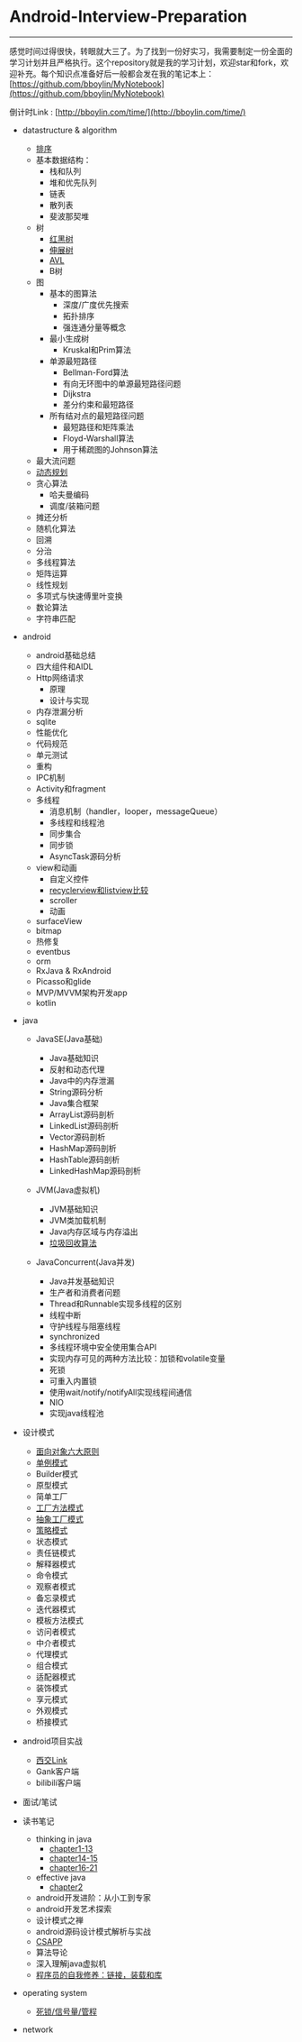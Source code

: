 # Android-Interview-Preparation
---

感觉时间过得很快，转眼就大三了。为了找到一份好实习，我需要制定一份全面的学习计划并且严格执行。这个repository就是我的学习计划，欢迎star和fork，欢迎补充。每个知识点准备好后一般都会发在我的笔记本上：[https://github.com/bboylin/MyNotebook](https://github.com/bboylin/MyNotebook)

倒计时Link  :  [http://bboylin.com/time/](http://bboylin.com/time/)

* datastructure & algorithm
    * [排序](https://github.com/bboylin/MyNotebook/blob/master/part4/sort.md)
    * 基本数据结构：
        * 栈和队列
        * 堆和优先队列
        * 链表
        * 散列表
        * 斐波那契堆
    * 树
        * [红黑树](http://blog.csdn.net/qq_29407877/article/details/49556143)
        * [伸展树](https://github.com/bboylin/MyNotebook/blob/master/part4/splay.md)
        * [AVL](https://github.com/bboylin/MyNotebook/blob/master/part4/avl.md)
        * B树
    * 图
        * 基本的图算法
            * 深度/广度优先搜索
            * 拓扑排序
            * 强连通分量等概念
        * 最小生成树
            * Kruskal和Prim算法
        * 单源最短路径
            * Bellman-Ford算法
            * 有向无环图中的单源最短路径问题
            * Dijkstra
            * 差分约束和最短路径
        * 所有结对点的最短路径问题
            * 最短路径和矩阵乘法
            * Floyd-Warshall算法
            * 用于稀疏图的Johnson算法
    * 最大流问题
    * [动态规划](https://github.com/bboylin/MyNotebook/blob/master/part4/dp.md)
    * 贪心算法
        * 哈夫曼编码
        * 调度/装箱问题
    * 摊还分析
    * 随机化算法
    * 回溯
    * 分治
    * 多线程算法
    * 矩阵运算
    * 线性规划
    * 多项式与快速傅里叶变换
    * 数论算法
    * 字符串匹配

* android
    * android基础总结
    * 四大组件和AIDL
    * Http网络请求
        * 原理
        * 设计与实现
    * 内存泄漏分析
    * sqlite
    * 性能优化
    * 代码规范
    * 单元测试
    * 重构
    * IPC机制
    * Activity和fragment
    * 多线程
        * 消息机制（handler，looper，messageQueue）
        * 多线程和线程池
        * 同步集合
        * 同步锁
        * AsyncTask源码分析
    * view和动画
        * 自定义控件
        * [recyclerview和listview比较](https://github.com/bboylin/MyNotebook/blob/master/android%26designPattern/20160713/readme.md)
        * scroller
        * 动画
    * surfaceView
    * bitmap
    * 热修复
    * eventbus
    * orm
    * RxJava & RxAndroid
    * Picasso和glide
    * MVP/MVVM架构开发app
    * kotlin

* java

    * JavaSE(Java基础)
        * Java基础知识
        * 反射和动态代理
        * Java中的内存泄漏
        * String源码分析
        * Java集合框架
        * ArrayList源码剖析
        * LinkedList源码剖析
        * Vector源码剖析
        * HashMap源码剖析
        * HashTable源码剖析
        * LinkedHashMap源码剖析

    * JVM(Java虚拟机)
        * JVM基础知识
        * JVM类加载机制
        * Java内存区域与内存溢出
        * [垃圾回收算法](https://github.com/bboylin/MyNotebook/blob/master/part3/gc/readme.md)

    * JavaConcurrent(Java并发)
        * Java并发基础知识
        * 生产者和消费者问题
        * Thread和Runnable实现多线程的区别
        * 线程中断
        * 守护线程与阻塞线程
        * synchronized
        * 多线程环境中安全使用集合API
        * 实现内存可见的两种方法比较：加锁和volatile变量
        * 死锁
        * 可重入内置锁
        * 使用wait/notify/notifyAll实现线程间通信
        * NIO
        * 实现java线程池


* 设计模式

  * [面向对象六大原则](https://github.com/bboylin/MyNotebook/blob/master/android%26designPattern/20160708/designPrinciple.md)
  * [单例模式](https://github.com/bboylin/MyNoteBook/blob/master/android%26designPattern/Singleton.md)
  * Builder模式
  * 原型模式
  * 简单工厂
  * [工厂方法模式](https://github.com/bboylin/MyNoteBook/blob/master/android%26designPattern/FactoryMethodPattern.md)
  * [抽象工厂模式](https://github.com/bboylin/MyNoteBook/blob/master/android%26designPattern/abstractFactory.md)
  * [策略模式](https://github.com/bboylin/MyNoteBook/blob/master/android%26designPattern/StrategyPattern.md)
  * 状态模式
  * 责任链模式
  * 解释器模式
  * 命令模式
  * 观察者模式
  * 备忘录模式
  * 迭代器模式
  * 模板方法模式
  * 访问者模式
  * 中介者模式
  * 代理模式
  * 组合模式
  * 适配器模式
  * 装饰模式
  * 享元模式
  * 外观模式
  * 桥接模式

* android项目实战
    * [西交Link](http://xjtu.link/)
    * Gank客户端
    * bilibili客户端

* 面试/笔试

* 读书笔记
    * thinking in java
        * [chapter1-13](https://github.com/bboylin/MyNotebook/blob/master/part3/java/notes%20of%20thinking%20in%20java1.md)
        * [chapter14-15](https://github.com/bboylin/MyNotebook/blob/master/part3/java/notes%20of%20thinking%20in%20java2.md)
        * [chapter16-21](https://github.com/bboylin/MyNotebook/blob/master/part3/java/java3.md)
    * effective java
        * [chapter2](https://github.com/bboylin/MyNoteBook/tree/master/part3/java/effective-java1.md)
    * android开发进阶：从小工到专家
    * android开发艺术探索
    * 设计模式之禅
    * android源码设计模式解析与实战
    * [CSAPP](https://github.com/bboylin/MyNotebook/blob/master/part6/csapp.md)
    * 算法导论
    * 深入理解java虚拟机
    * [程序员的自我修养：链接，装载和库](https://github.com/bboylin/MyNotebook/blob/master/part6/xiuyang.md)

* operating system
    * [死锁/信号量/管程](https://github.com/bboylin/MyNotebook/blob/master/part6/lock.md)

* network
